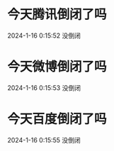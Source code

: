 # 今天腾讯倒闭了吗

2024-1-16 0:15:52 没倒闭

# 今天微博倒闭了吗

2024-1-16 0:15:53 没倒闭

# 今天百度倒闭了吗

2024-1-16 0:15:55 没倒闭

